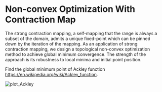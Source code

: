 # Non-convex Optimization With Contraction Map


The strong contraction mapping, a self-mapping that the range is always a subset of the domain, admits a unique fixed-point which can be pinned down by the iteration of the mapping. As an application of strong contraction mapping, we design a topological non-convex optimization method to achieve global minimum convergence. The strength of the approach is its robustness to local minima and initial point position.


Find the global minimum point of Ackley function https://en.wikipedia.org/wiki/Ackley_function.


![plot_Ackley](https://user-images.githubusercontent.com/18456485/61929809-abb4d200-af41-11e9-9cea-f4f08db0d5b2.png)

